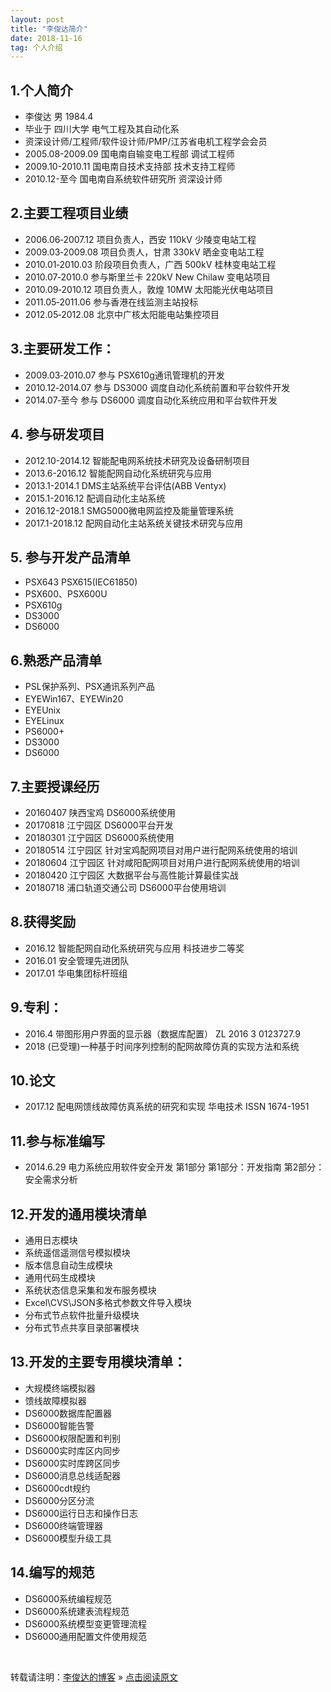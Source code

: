 ```yaml
---
layout: post
title: "李俊达简介"
date: 2018-11-16   
tag: 个人介绍
---
```

## 1.个人简介
- 李俊达 男 1984.4 
- 毕业于 四川大学 电气工程及其自动化系
- 资深设计师/工程师/软件设计师/PMP/江苏省电机工程学会会员
- 2005.08-2009.09	国电南自输变电工程部	调试工程师
- 2009.10-2010.11	国电南自技术支持部	技术支持工程师
- 2010.12-至今	    国电南自系统软件研究所	资深设计师

## 2.主要工程项目业绩
- 2006.06‐2007.12 项目负责人，西安 110kV 少陵变电站工程
- 2009.03‐2009.08 项目负责人，甘肃 330kV 晒金变电站工程
- 2010.01‐2010.03 阶段项目负责人，广西 500kV 桂林变电站工程
- 2010.07‐2010.0  参与斯里兰卡 220kV New Chilaw 变电站项目
- 2010.09‐2010.12 项目负责人，敦煌 10MW 太阳能光伏电站项目
- 2011.05‐2011.06 参与香港在线监测主站投标
- 2012.05‐2012.08 北京中广核太阳能电站集控项目
    

## 3.主要研发工作：
- 2009.03‐2010.07 参与 PSX610g通讯管理机的开发
- 2010.12‐2014.07 参与 DS3000 调度自动化系统前置和平台软件开发 
- 2014.07‐至今 参与 DS6000 调度自动化系统应用和平台软件开发

## 4. 参与研发项目
- 2012.10-2014.12	智能配电网系统技术研究及设备研制项目
- 2013.6-2016.12	智能配网自动化系统研究与应用
- 2013.1-2014.1	    DMS主站系统平台评估(ABB Ventyx)
- 2015.1-2016.12	配调自动化主站系统
- 2016.12-2018.1	SMG5000微电网监控及能量管理系统
- 2017.1-2018.12	配网自动化主站系统关键技术研究与应用

## 5. 参与开发产品清单
- PSX643 PSX615(IEC61850)
- PSX600、PSX600U
- PSX610g 
- DS3000
- DS6000

## 6.熟悉产品清单
- PSL保护系列、PSX通讯系列产品
- EYEWin167、EYEWin20
- EYEUnix
- EYELinux
- PS6000+
- DS3000
- DS6000

## 7.主要授课经历
- 20160407	陕西宝鸡	DS6000系统使用
- 20170818	江宁园区	DS6000平台开发
- 20180301	江宁园区	DS6000系统使用
- 20180514	江宁园区	针对宝鸡配网项目对用户进行配网系统使用的培训
- 20180604	江宁园区	针对咸阳配网项目对用户进行配网系统使用的培训
- 20180420	江宁园区	大数据平台与高性能计算最佳实战
- 20180718	浦口轨道交通公司	DS6000平台使用培训

## 8.获得奖励
- 2016.12	智能配网自动化系统研究与应用	科技进步二等奖
- 2016.01   安全管理先进团队
- 2017.01   华电集团标杆班组
    
## 9.专利：
- 2016.4	带图形用户界面的显示器（数据库配置）	ZL 2016 3 0123727.9
- 2018 (已受理)一种基于时间序列控制的配网故障仿真的实现方法和系统

## 10.论文
- 2017.12	配电网馈线故障仿真系统的研究和实现	华电技术	ISSN 1674-1951
    
## 11.参与标准编写
- 2014.6.29	电力系统应用软件安全开发 第1部分	第1部分：开发指南
第2部分：安全需求分析

## 12.开发的通用模块清单
- 通用日志模块
- 系统遥信遥测信号模拟模块
- 版本信息自动生成模块
- 通用代码生成模块
- 系统状态信息采集和发布服务模块
- Excel\CVS\JSON多格式参数文件导入模块
- 分布式节点软件批量升级模块
- 分布式节点共享目录部署模块

## 13.开发的主要专用模块清单：
- 大规模终端模拟器
- 馈线故障模拟器
- DS6000数据库配置器
- DS6000智能告警
- DS6000权限配置和判别
- DS6000实时库区内同步
- DS6000实时库跨区同步
- DS6000消息总线适配器
- DS6000cdt规约
- DS6000分区分流
- DS6000运行日志和操作日志
- DS6000终端管理器
- DS6000模型升级工具

## 14.编写的规范
- DS6000系统编程规范
- DS6000系统建表流程规范
- DS6000系统模型变更管理流程
- DS6000通用配置文件使用规范

<br>

转载请注明：[李俊达的博客](http://wisnic.com) » [点击阅读原文](http://wisnic.com/2018/11/aboutme/)     

